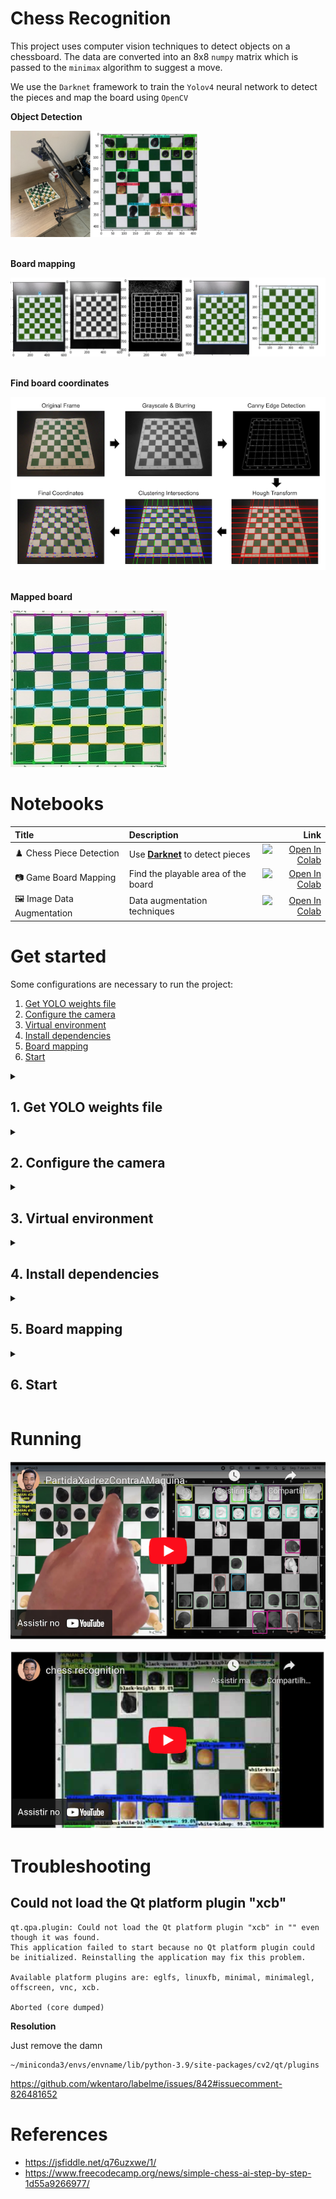 # Chess Recognition

This project uses computer vision techniques to detect objects on a chessboard. The data are converted into an 8x8 `numpy` matrix which is passed to the `minimax` algorithm to suggest a move.

We use the `Darknet` framework to train the `Yolov4` neural network to detect the pieces and map the board using `OpenCV`

<p><strong>Object Detection</strong></p>
<img style="max-width: 60%" src="assets/img/hardware+yolo.jpeg">

<p>
  <br/>
  <strong>Board mapping</strong>
</p>
<img src="assets/img/board_mapping.png">

<p>
  <br/>
  <strong>Find board coordinates</strong>
</p>
<img src="assets/img/find_coordinates.png">

<p>
  <br/>
  <strong>Mapped board</strong>
</p>
<img src="assets/img/mapped_board.jpeg">

# Notebooks

| Title     | Description | Link |
|:----------|:-----------|-----:|
| ♟️ Chess Piece Detection | Use [**Darknet**](https://github.com/AlexeyAB/darknet) to detect pieces | [![Open In Colab](https://colab.research.google.com/assets/colab-badge.svg)](https://colab.research.google.com/drive/1nrTyy-m-xG6vmG6klsLm1dTlLJYQTnrM) |
| 📷 Game Board Mapping | Find the playable area of the board | [![Open In Colab](https://colab.research.google.com/assets/colab-badge.svg)](https://colab.research.google.com/drive/13r2HiJeB9G4eQP5a9WTQE_NyeiGQHnF6) |
| 🖼️ Image Data Augmentation | Data augmentation techniques | [![Open In Colab](https://colab.research.google.com/assets/colab-badge.svg)](https://colab.research.google.com/drive/1NXRUnvztSCs7IljH8vXqEIIsFF0IPaTH) |

# Get started

Some configurations are necessary to run the project:

1. [Get YOLO weights file](#1-get-yolo-weights-file)
1. [Configure the camera](#2-configure-the-camera)
1. [Virtual environment](#3-virtual-environment)
1. [Install dependencies](#4-install-dependencies)
1. [Board mapping](#5-board-mapping)
1. [Start](#6-start)

<details>
  <summary>

  ## 1. Get YOLO weights file
  </summary>

  Get the file containing the YOLO neural network weights, you can download it at [yolov4_last.weights](https://drive.google.com/open?id=1aY6yIKVfnFlzLUU2jj9bumMCjMJRT9U1), after downloading move the file to `assets/dnn/yolov4_last.weights`
</details>

<details>
  <summary>

  ## 2. Configure the camera
  </summary>

  > 
  > **NOTE**
  >
  > Skip this section if you just want to run the example project
  >

  In `src/.env` you must specify a camera source, you can do this by setting the `CAM_ADDRESS` parameter. Valid options are:

  | Option     | Example |
  |:----------|:------------|
  |IP | `http://192.168.0.111:4747/video` |
  | device index | `0` (You can select the second camera by passing 1 and so on) |
  | video file | `/path/file.mp4` |
</details>

<details>
  <summary>

  ## 3. Virtual environment
  </summary>

  Maybe you want to create a virtual environment using [miniconda](https://docs.conda.io/en/latest/miniconda.html) before run start.

  >
  > **Create Env with conda**
  >
  > ```conda create -n chess_recognition python=3.9 pip --yes```
  
  >
  > **Activate env**
  >
  > ```conda activate chess_recognition```
  >
</details>

<details>
  <summary>

  ## 4. Install dependencies
  </summary>

  After create and activate your environment you must install all the dependencies that the project needs to work. Run the following command in your terminal:

  ```bash
  pip install -r requirements.txt
  ```
</details>

<details>
  <summary>

  ## 5. Board mapping
  </summary>

  Before we can start the project we need to calibrate the board, you can do this using the command `python3 src/main.py --mapping`.

  **NOTE:** _Run this command in the root of the project and not inside `src`_

  If all goes well, you should see output similar to this one.

  ```bash
  frame resolution: (480, 480)
  /path/chess_recognition/debug/1_raw.jpg
  /path/chess_recognition/debug/2_biggest_cnt.jpg
  /path/chess_recognition/debug/3_playable_area.jpg
  /path/chess_recognition/debug/3.1_padding.jpg
  /path/chess_recognition/debug/4_squares_corners.jpg
  /path/chess_recognition/debug/5_mapping.jpg
  Squares Average......: 3190.3125
  Done!
  ```

  Then `chessboard-mapping.json` file must be created in the root of the project. You can look in the `debug` directory step by step calibration of the board, if you don't want to see those logs anymore set `DEBUG=0` in `.env`

  Note that in `.env` we define the camera for an example video file:
  
  ```bash
  # src/.env
  CAM_ADDRESS=assets/videos/cam_example.mp4
  ```

  If you want to test with your own file or the your device camera, you must change this env and then calibrate your board. To calibrate your board, go to the `Game` class, `mapping` method, line `79` and change the parameters according to your needs:

  | Parameter | Description |
  |:----------|:------------|
  | `add_padding` | A boolean indicate if image need a padding. Default is `False` |
  | `fix_rotate` | A boolean indicate if image need a rotate. Default is `False` |
  | `rotate_val` | The values of rotate if `fix_rotate` is `True`. Default is `-90` |
  | `apply_kdilate` | A booelan indicate if image need expand your contours. Default is `True` |
  | `smooth_ksize` | A tuple of Gaussian Blur ksize. Default is `(11, 11)` |
</details>

<details>
  <summary>

  ## 6. Start
  </summary>

  Now you are ready to start the game, go and run `python3 src/main.py --start`

  **NOTE:** _Run this command in the root of the project and not inside `src`_
</details>

# Running

[![Youtube](assets/img/video_2_thumbnail.png)](https://www.youtube.com/watch?v=3o1dMs6xAT0 "Assistir no Youtube")

[![Youtube](assets/img/video_1_thumbnail.png)](https://www.youtube.com/watch?v=9dsYuFIf6_c "Assistir no Youtube")

# Troubleshooting

## Could not load the Qt platform plugin "xcb"

```
qt.qpa.plugin: Could not load the Qt platform plugin "xcb" in "" even though it was found.
This application failed to start because no Qt platform plugin could be initialized. Reinstalling the application may fix this problem.

Available platform plugins are: eglfs, linuxfb, minimal, minimalegl, offscreen, vnc, xcb.

Aborted (core dumped)
```

**Resolution**

Just remove the damn

```
~/miniconda3/envs/envname/lib/python-3.9/site-packages/cv2/qt/plugins
```

https://github.com/wkentaro/labelme/issues/842#issuecomment-826481652

# References
   - https://jsfiddle.net/q76uzxwe/1/
   - https://www.freecodecamp.org/news/simple-chess-ai-step-by-step-1d55a9266977/
